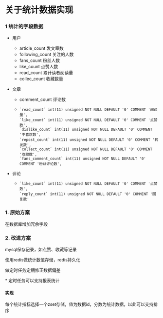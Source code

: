 # 关于统计数据实现

### 1 统计的字段数据

* 用户

  * article_count 发文章数
  * following_count 关注的人数
  * fans_count 粉丝人数
  * like_count 点赞人数
  * read_count 累计读者阅读量
  * collec_count 收藏数量

* 文章

  * comment_count 评论数

  * ```
    `read_count` int(11) unsigned NOT NULL DEFAULT '0' COMMENT '阅读量',
    `like_count` int(11) unsigned NOT NULL DEFAULT '0' COMMENT '点赞数',
    `dislike_count` int(11) unsigned NOT NULL DEFAULT '0' COMMENT '不喜欢数',
    `repost_count` int(11) unsigned NOT NULL DEFAULT '0' COMMENT '转发数',
    `collect_count` int(11) unsigned NOT NULL DEFAULT '0' COMMENT '收藏数',
    `fans_comment_count` int(11) unsigned NOT NULL DEFAULT '0' COMMENT '粉丝评论数',
    ```

* 评论

  * ```
    `like_count` int(11) unsigned NOT NULL DEFAULT '0' COMMENT '点赞数',
    `reply_count` int(11) unsigned NOT NULL DEFAULT '0' COMMENT '回复数'
    ```

### 1. 原始方案

在数据库增加冗余字段

### 2. 改进方案

mysql保存记录，如点赞、收藏等记录

使用redis做统计数值存储，redis持久化

做定时任务定期修正数据偏差

\* 定时任务可以支持报表统计

#### 实现

每个统计指标选择一个zset存储，值为数据id，分数为统计数据，以此可以支持排序

